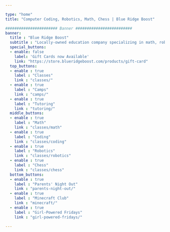 ```yaml
---

type: "home"
title: "Computer Coding, Robotics, Math, Chess | Blue Ridge Boost"

####################### Banner #########################
banner:
  title : "Blue Ridge Boost"
  subtitle : "Locally-owned education company specializing in math, robotics, computing, and chess."
  special_buttons:
  - enable: false
    label: 'Gift Cards now Available'
    link: "https://store.blueridgeboost.com/products/gift-card"
  top_buttons:
  - enable : true
    label : "Classes"
    link : "classes/"
  - enable : true
    label : "Camps"
    link : "camps/"
  - enable : true
    label : "Tutoring"
    link : "tutoring/"
  middle_buttons:
  - enable : true
    label : "Math"
    link : "classes/math"
  - enable : true
    label : "Coding"
    link : "classes/coding"
  - enable : true
    label : "Robotics"
    link : "classes/robotics"
  - enable : true
    label : "Chess"
    link : "classes/chess"
  bottom_buttons:
  - enable : true
    label : "Parents' Night Out"
    link : "parents-night-out/"
  - enable : true
    label : "Minecraft Club"
    link : "minecraft/"
  - enable : true
    label : "Girl-Powered Fridays"
    link : "girl-powered-fridays/"

---
```

